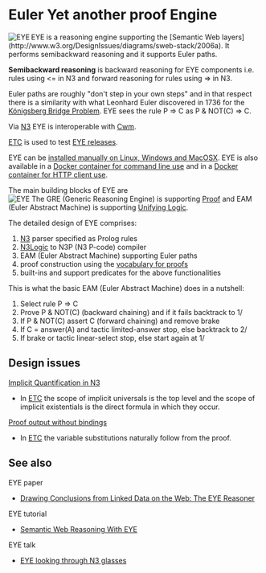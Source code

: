 # Euler Yet another proof Engine

<img align="left" src="https://josd.github.io/images/eye.png" alt="EYE"/>  
EYE is a reasoning engine supporting the [Semantic Web layers](http://www.w3.org/DesignIssues/diagrams/sweb-stack/2006a).  
It performs semibackward reasoning and it supports Euler paths.  

**Semibackward reasoning** is backward reasoning for EYE components i.e.
rules using <= in N3 and forward reasoning for rules using => in N3.

Euler paths are roughly "don't step in your own steps" and in that
respect there is a similarity with what Leonhard Euler discovered
in 1736 for the [Königsberg Bridge Problem](http://mathworld.wolfram.com/KoenigsbergBridgeProblem.html). EYE sees the rule
P => C as P & NOT(C) => C.

Via [N3](http://www.w3.org/TeamSubmission/n3/) EYE is interoperable with [Cwm](http://www.w3.org/2000/10/swap/doc/cwm).

[ETC](https://github.com/josd/etc) is used to test [EYE releases](https://github.com/josd/eye/blob/master/RELEASE).

EYE can be [installed manually on Linux, Windows and MacOSX](https://github.com/josd/eye/blob/master/INSTALL).
EYE is also available in a [Docker container for command line use](https://registry.hub.docker.com/u/bdevloed/eye/)
and in a [Docker container for HTTP client use](https://registry.hub.docker.com/u/bdevloed/eyeserver/).

The main building blocks of EYE are  
<img src="https://josd.github.io/images/eye-reasoning-engine.png" alt="EYE"/>
The GRE (Generic Reasoning Engine) is supporting [Proof](http://www.w3.org/DesignIssues/diagrams/sweb-stack/2006a)
and EAM (Euler Abstract Machine) is supporting [Unifying Logic](http://www.w3.org/DesignIssues/diagrams/sweb-stack/2006a).

The detailed design of EYE comprises:  
1. [N3](http://www.w3.org/TeamSubmission/n3/) parser specified as Prolog rules  
2. [N3Logic](http://www.w3.org/DesignIssues/N3Logic) to N3P (N3 P-code) compiler  
3. EAM (Euler Abstract Machine) supporting Euler paths  
4. proof construction using the [vocabulary for proofs](http://www.w3.org/2000/10/swap/reason.n3)  
5. built-ins and support predicates for the above functionalities  

This is what the basic EAM (Euler Abstract Machine) does in a nutshell:  
1. Select rule P => C  
2. Prove P & NOT(C) (backward chaining) and if it fails backtrack to 1/  
3. If P & NOT(C) assert C (forward chaining) and remove brake  
4. If C = answer(A) and tactic limited-answer stop, else backtrack to 2/  
5. If brake or tactic linear-select stop, else start again at 1/  


## Design issues

[Implicit Quantification in N3](https://lists.w3.org/Archives/Public/public-cwm-talk/2015JanMar/0000)  
* In [ETC](https://github.com/josd/etc) the scope of implicit universals is the top level and the
  scope of implicit existentials is the direct formula in which they occur.

[Proof output without bindings](https://josd.github.io/etc/witch/witch-proof.n3)  
* In [ETC](https://github.com/josd/etc) the variable substitutions naturally follow from the proof.


## See also

EYE paper  
* [Drawing Conclusions from Linked Data on the Web: The EYE Reasoner](http://online.qmags.com/ISW0515?cid=3244717&eid=19361&pg=25#pg25&mode2)

EYE tutorial  
* [Semantic Web Reasoning With EYE](http://n3.restdesc.org/)

EYE talk  
* [EYE looking through N3 glasses](http://www.agfa.com/w3c/Talks/2012/04swig/)

